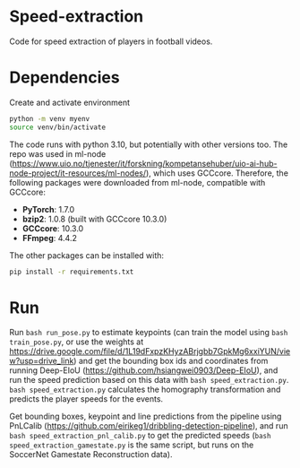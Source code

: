 # Speed-extraction
Code for speed extraction of players in football videos. 

# Dependencies
Create and activate environment
```bash
python -m venv myenv
source venv/bin/activate
```

The code runs with python 3.10, but potentially with other versions too. The repo was used in ml-node (https://www.uio.no/tjenester/it/forskning/kompetansehuber/uio-ai-hub-node-project/it-resources/ml-nodes/), which uses GCCcore. Therefore, the following packages were downloaded from ml-node, compatible with GCCcore:
- **PyTorch**: 1.7.0
- **bzip2**: 1.0.8 (built with GCCcore 10.3.0)
- **GCCcore**: 10.3.0
- **FFmpeg**: 4.4.2

The other packages can be installed with:

```bash
pip install -r requirements.txt
```

# Run
Run ```bash run_pose.py``` to estimate keypoints (can train the model using ```bash train_pose.py```, or use the weights at https://drive.google.com/file/d/1L19dFxpzKHyzABrjgbb7GpkMg6xxiYUN/view?usp=drive_link) and get the bounding box ids and coordinates from running Deep-EIoU (https://github.com/hsiangwei0903/Deep-EIoU), and run the speed prediction based on this data with ```bash speed_extraction.py```. ```bash speed_extraction.py``` calculates the homography transformation and predicts the player speeds for the events.

Get bounding boxes, keypoint and line predictions from the pipeline using PnLCalib (https://github.com/eirikeg1/dribbling-detection-pipeline), and run ```bash speed_extraction_pnl_calib.py``` to get the predicted speeds (```bash speed_extraction_gamestate.py``` is the same script, but runs on the SoccerNet Gamestate Reconstruction data). 
